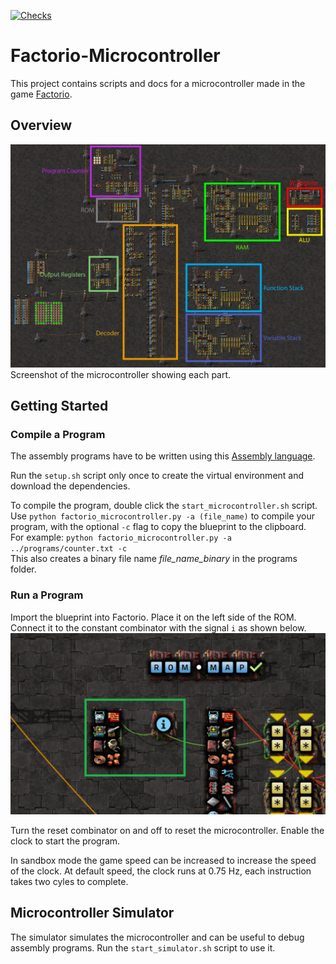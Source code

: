 [![Checks](https://github.com/Maurits825/factorio-microcontroller/actions/workflows/factorio-microcontroller.yml/badge.svg)](https://github.com/Maurits825/factorio-microcontroller/actions)

# Factorio-Microcontroller
This project contains scripts and docs for a microcontroller made in the game [Factorio](https://www.factorio.com/).

## Overview
![factorio microcontroller](img/factorio-cpu-v2.png)
Screenshot of the microcontroller showing each part.

## Getting Started

### Compile a Program
The assembly programs have to be written using this [Assembly language](https://github.com/Maurits825/factorio-microcontroller/wiki/Assembly-Language).

Run the `setup.sh` script only once to create the virtual environment and download the dependencies.

To compile the program, double click the `start_microcontroller.sh` script.  
Use `python factorio_microcontroller.py -a (file_name)` to compile your program, with the optional `-c` flag to copy the blueprint to the clipboard.  
For example: `python factorio_microcontroller.py -a ../programs/counter.txt -c`  
This also creates a binary file name _file_name_binary_ in the programs folder.

### Run a Program
Import the blueprint into Factorio. Place it on the left side of the ROM. Connect it to the constant combinator with the signal `i` as shown below.  
![program memory](img/program-memory.png)

Turn the reset combinator on and off to reset the microcontroller. Enable the clock to start the program.

In sandbox mode the game speed can be increased to increase the speed of the clock. At default speed, the clock runs at 0.75 Hz, each instruction takes two cyles to complete.

## Microcontroller Simulator
The simulator simulates the microcontroller and can be useful to debug assembly programs. Run the `start_simulator.sh` script to use it.
